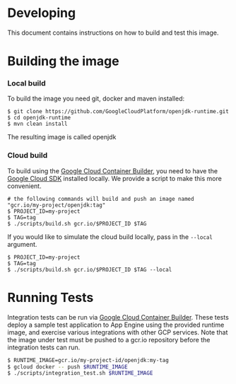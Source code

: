 # Developing

This document contains instructions on how to build and test this image.

# Building the image

### Local build
To build the image you need git, docker and maven installed:
```
$ git clone https://github.com/GoogleCloudPlatform/openjdk-runtime.git
$ cd openjdk-runtime
$ mvn clean install
```
The resulting image is called openjdk

### Cloud build
To build using the [Google Cloud Container Builder](https://cloud.google.com/container-builder/docs/overview), 
you need to have the [Google Cloud SDK](https://cloud.google.com/sdk/) installed locally. We provide a script to make this more convenient.
```
# the following commands will build and push an image named "gcr.io/my-project/openjdk:tag"
$ PROJECT_ID=my-project
$ TAG=tag
$ ./scripts/build.sh gcr.io/$PROJECT_ID $TAG
```

If you would like to simulate the cloud build locally, pass in the `--local` argument.
```
$ PROJECT_ID=my-project
$ TAG=tag
$ ./scripts/build.sh gcr.io/$PROJECT_ID $TAG --local
```

# Running Tests
Integration tests can be run via [Google Cloud Container Builder](https://cloud.google.com/container-builder/docs/overview).
These tests deploy a sample test application to App Engine using the provided runtime image, and 
exercise various integrations with other GCP services. Note that the image under test must be pushed 
to a gcr.io repository before the integration tests can run.
```bash
$ RUNTIME_IMAGE=gcr.io/my-project-id/openjdk:my-tag
$ gcloud docker -- push $RUNTIME_IMAGE
$ ./scripts/integration_test.sh $RUNTIME_IMAGE
```

